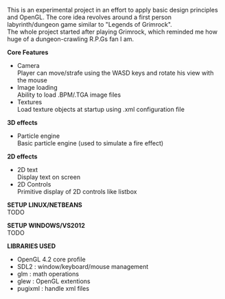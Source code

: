 This is an experimental project in an effort to apply basic design principles and OpenGL.
The core idea revolves around a first person labyrinth/dungeon game similar to "Legends of Grimrock".<br>
The whole project started after playing Grimrock, which reminded me how huge of a dungeon-crawling R.P.Gs fan I am.

<b>Core Features</b>
<ul>
<li>Camera</li>
   Player can move/strafe using the WASD keys and rotate his view with the mouse
<li>Image loading</li>
   Ability to load .BPM/.TGA image files
<li>Textures</li>
   Load texture objects at startup using .xml configuration file<br>
</ul>

<b>3D effects</b>
<ul>
<li>Particle engine</li>
   Basic particle engine (used to simulate a fire effect)
</ul>

<b>2D effects</b>
<ul>
<li>2D text</li>
   Display text on screen
<li>2D Controls</li>
   Primitive display of 2D controls like listbox
</ul>

<b>SETUP LINUX/NETBEANS</b><br>
TODO

<b>SETUP WINDOWS/VS2012</b><br>
TODO

<b>LIBRARIES USED</b>
<ul>
<li>OpenGL 4.2 core profile</li>
<li>SDL2 : window/keyboard/mouse management</li>
<li>glm  : math operations</li>
<li>glew : OpenGL extentions</li>
<li>pugixml : handle xml files</li>
</ul>